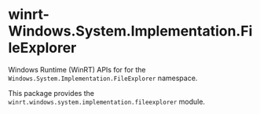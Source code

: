 <!-- warning: Please don't edit this file. It was automatically generated. -->

# winrt-Windows.System.Implementation.FileExplorer

Windows Runtime (WinRT) APIs for for the `Windows.System.Implementation.FileExplorer` namespace.

This package provides the `winrt.windows.system.implementation.fileexplorer` module.
